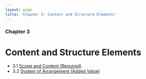 ```yaml
---
layout: page
title: 'Chapter 3: Content and Structure Elements'
---
```

### Chapter 3 

# Content and Structure Elements

* 3.1   [Scope and Content (Required)](01_scope_and_content.html)
* 3.2   [System of Arrangement (Added Value)](02_system_of_arrangement.html)

